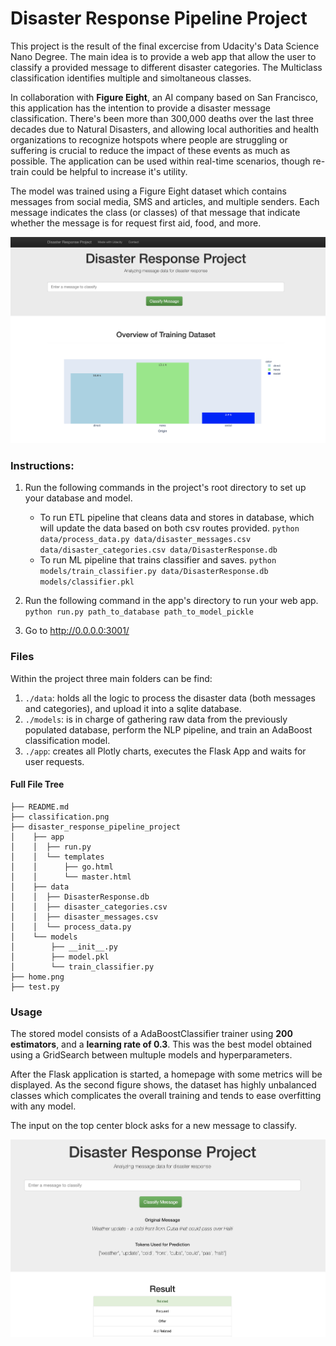 # Disaster Response Pipeline Project

This project is the result of the final excercise from Udacity's Data Science Nano Degree. The main idea is to provide a web app that allow the user to classify a provided message to different disaster categories. The Multiclass classification identifies multiple and simoltaneous classes.

In collaboration with **Figure Eight**, an AI company based on San Francisco, this application has the intention to provide a disaster
message classification. There's been more than 300,000 deaths over the last three decades due to Natural Disasters, and allowing 
local authorities and health organizations to recognize hotspots where people are struggling or suffering is crucial to reduce the impact of these 
events as much as possible. The application can be used within real-time scenarios, though re-train could be helpful to increase it's utility.

The model was trained using a Figure Eight dataset which contains messages from social media, SMS and articles, and multiple senders. Each message
indicates the class (or classes) of that message that indicate whether the message is for request first aid, food, and more.

<img src="home.png" width=700></img>

### Instructions:
1. Run the following commands in the project's root directory to set up your database and model.

    - To run ETL pipeline that cleans data and stores in database, which will update the data based on both csv routes provided.
        `python data/process_data.py data/disaster_messages.csv data/disaster_categories.csv data/DisasterResponse.db`
    - To run ML pipeline that trains classifier and saves.
        `python models/train_classifier.py data/DisasterResponse.db models/classifier.pkl`

2. Run the following command in the app's directory to run your web app.
    `python run.py path_to_database path_to_model_pickle`

3. Go to http://0.0.0.0:3001/

### Files
Within the project three main folders can be find:
1. `./data`: holds all the logic to process the disaster data (both messages and categories), and upload it into a sqlite database.
2. `./models`: is in charge of gathering raw data from the previously populated database, perform the NLP pipeline, and train an AdaBoost classification model.
3. `./app`: creates all Plotly charts, executes the Flask App and waits for user requests.

#### Full File Tree

```
├── README.md
├── classification.png
├── disaster_response_pipeline_project
│    ├── app
│    │  ├── run.py
│    │  └── templates
│    │      ├── go.html
│    │      └── master.html
│    ├── data
│    │  ├── DisasterResponse.db
│    │  ├── disaster_categories.csv
│    │  ├── disaster_messages.csv
│    │  └── process_data.py
│    └── models
│        ├── __init__.py
│        ├── model.pkl
│        └── train_classifier.py
├── home.png
├── test.py
```


### Usage
The stored model consists of a AdaBoostClassifier trainer using **200 estimators**, and a **learning rate of 0.3**. This was the best model obtained using a GridSearch between multuple models and hyperparameters.

After the Flask application is started, a homepage with some metrics will be displayed. As the second figure shows, the dataset has highly unbalanced classes which complicates the overall training and tends to ease overfitting with any model.


The input on the top center block asks for a new message to classify.

<img src="classification.png" width=700></img>